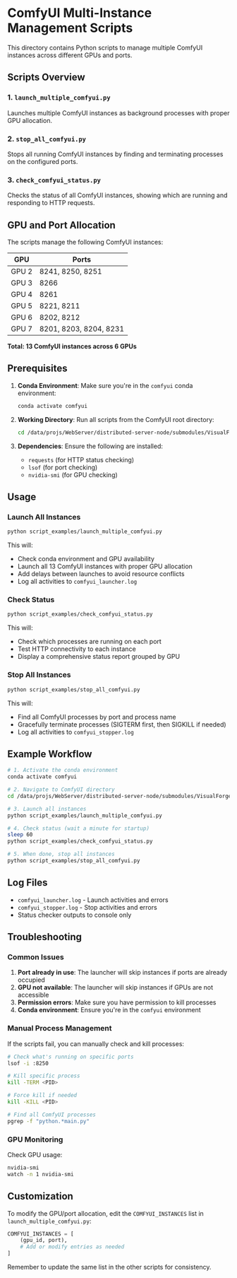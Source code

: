 # ComfyUI Multi-Instance Management Scripts

This directory contains Python scripts to manage multiple ComfyUI instances across different GPUs and ports.

## Scripts Overview

### 1. `launch_multiple_comfyui.py`
Launches multiple ComfyUI instances as background processes with proper GPU allocation.

### 2. `stop_all_comfyui.py`
Stops all running ComfyUI instances by finding and terminating processes on the configured ports.

### 3. `check_comfyui_status.py`
Checks the status of all ComfyUI instances, showing which are running and responding to HTTP requests.

## GPU and Port Allocation

The scripts manage the following ComfyUI instances:

| GPU | Ports |
|-----|-------|
| GPU 2 | 8241, 8250, 8251 |
| GPU 3 | 8266 |
| GPU 4 | 8261 |
| GPU 5 | 8221, 8211 |
| GPU 6 | 8202, 8212 |
| GPU 7 | 8201, 8203, 8204, 8231 |

**Total: 13 ComfyUI instances across 6 GPUs**

## Prerequisites

1. **Conda Environment**: Make sure you're in the `comfyui` conda environment:
   ```bash
   conda activate comfyui
   ```

2. **Working Directory**: Run all scripts from the ComfyUI root directory:
   ```bash
   cd /data/projs/WebServer/distributed-server-node/submodules/VisualForge/ComfyUI
   ```

3. **Dependencies**: Ensure the following are installed:
   - `requests` (for HTTP status checking)
   - `lsof` (for port checking)
   - `nvidia-smi` (for GPU checking)

## Usage

### Launch All Instances
```bash
python script_examples/launch_multiple_comfyui.py
```

This will:
- Check conda environment and GPU availability
- Launch all 13 ComfyUI instances with proper GPU allocation
- Add delays between launches to avoid resource conflicts
- Log all activities to `comfyui_launcher.log`

### Check Status
```bash
python script_examples/check_comfyui_status.py
```

This will:
- Check which processes are running on each port
- Test HTTP connectivity to each instance
- Display a comprehensive status report grouped by GPU

### Stop All Instances
```bash
python script_examples/stop_all_comfyui.py
```

This will:
- Find all ComfyUI processes by port and process name
- Gracefully terminate processes (SIGTERM first, then SIGKILL if needed)
- Log all activities to `comfyui_stopper.log`

## Example Workflow

```bash
# 1. Activate the conda environment
conda activate comfyui

# 2. Navigate to ComfyUI directory
cd /data/projs/WebServer/distributed-server-node/submodules/VisualForge/ComfyUI

# 3. Launch all instances
python script_examples/launch_multiple_comfyui.py

# 4. Check status (wait a minute for startup)
sleep 60
python script_examples/check_comfyui_status.py

# 5. When done, stop all instances
python script_examples/stop_all_comfyui.py
```

## Log Files

- `comfyui_launcher.log` - Launch activities and errors
- `comfyui_stopper.log` - Stop activities and errors
- Status checker outputs to console only

## Troubleshooting

### Common Issues

1. **Port already in use**: The launcher will skip instances if ports are already occupied
2. **GPU not available**: The launcher will skip instances if GPUs are not accessible
3. **Permission errors**: Make sure you have permission to kill processes
4. **Conda environment**: Ensure you're in the `comfyui` environment

### Manual Process Management

If the scripts fail, you can manually check and kill processes:

```bash
# Check what's running on specific ports
lsof -i :8250

# Kill specific process
kill -TERM <PID>

# Force kill if needed
kill -KILL <PID>

# Find all ComfyUI processes
pgrep -f "python.*main.py"
```

### GPU Monitoring

Check GPU usage:
```bash
nvidia-smi
watch -n 1 nvidia-smi
```

## Customization

To modify the GPU/port allocation, edit the `COMFYUI_INSTANCES` list in `launch_multiple_comfyui.py`:

```python
COMFYUI_INSTANCES = [
    (gpu_id, port),
    # Add or modify entries as needed
]
```

Remember to update the same list in the other scripts for consistency.

